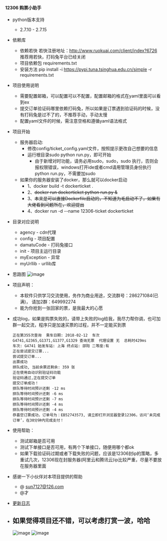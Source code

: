 #### 12306 购票小助手

- python版本支持
  - 2.7.10 - 2.7.15
- 依赖库
  - 依赖若快 若快注册地址：http://www.ruokuai.com/client/index?6726 推荐用若快，打码兔平台已经关闭
  - 项目依赖包 requirements.txt
  - 安装方法 pip install -i https://pypi.tuna.tsinghua.edu.cn/simple -r requirements.txt

- 项目使用说明
  - 需要配置邮箱，可以配置可以不配置，配置邮箱的格式在yaml里面可以看到ex
  - 提交订单验证码哪里依赖打码兔，所以如果是订票遇到验证码的时候，没有打码兔是过不了的，不推荐手动，手动太慢
  - 配置yaml文件的时候，需注意空格和遵循yaml语法格式

- 项目开始
  - 服务器启动:
      - 修改config/ticket_config.yaml文件，按照提示更改自己想要的信息
      - 运行根目录sudo python run.py，即可开始
        - 由于新增对时功能，请务必用sudo，sudo，sudo 执行，否则会报权限错误，windows打开ide或者cmd请用管理员身份执行python run.py，不需要加sudo
  - 如果你的服务器安装了docker，那么就可以docker启动
      - 1、docker build -t dockerticket .
      - 2、~~docker run dockerticket  python run.py &~~
      - 3、~~本来是可以直接Dockerfile启动的，不知道为毛启动不了，如果有大佬看到问题所在，欢迎提出~~
      - 4、docker run -d --name 12306-ticket dockerticket 

- 目录对应说明
  - agency - cdn代理
  - config - 项目配置
  - damatuCode - 打码兔接口
  - init - 项目主运行目录
  - myException - 异常
  - myUrllib - urllib库

- 思路图
     ![image](https://github.com/testerSunshine/12306/blob/master/uml/uml.png)

- 项目声明：
  - 本软件只供学习交流使用，务作为商业用途，交流群号：286271084(已满)， 请加2群：649992274
  - 能为你抢到一张回家的票，是我最大的心愿

- 成功log，如果是购票失败的，请带上失败的log给我，我尽力帮你调，也可加群一起交流，程序只是加速买票的过程，并不一定能买到票
    ```
    正在第355次查询  乘车日期: 2018-02-12  车次G4741,G2365,G1371,G1377,G1329 查询无票  代理设置 无  总耗时429ms
    车次: G4741 始发车站: 上海 终点站: 邵阳 二等座:有
    正在尝试提交订票...
    尝试提交订单...
    出票成功
    排队成功, 当前余票还剩余: 359 张
    正在使用自动识别验证码功能
    验证码通过,正在提交订单
    提交订单成功！
    排队等待时间预计还剩 -12 ms
    排队等待时间预计还剩 -6 ms
    排队等待时间预计还剩 -7 ms
    排队等待时间预计还剩 -4 ms
    排队等待时间预计还剩 -4 ms
    恭喜您订票成功，订单号为：EB52743573, 请立即打开浏览器登录12306，访问‘未完成订单’，在30分钟内完成支付！
    ```
- 使用帮助：
    - 测试邮箱是否可用
    - 测试下单接口是否可用，有两个下单接口，随便用哪个都ok
    - 如果下载验证码过期或者下载失败的问题，应该是12306封ip的策略，多重试几次，12306现在封服务器(阿里云和腾讯云)ip比较严重，尽量不要放在服务器里面
- 感谢一下小伙伴对本项目提供的帮助
    - @ sun7127@126.com
    - @才
- [更新日志](Update.md)

- 如果觉得项目还不错，可以考虑打赏一波，哈哈
    -
    ![image](https://github.com/testerSunshine/12306/blob/master/uml/wx.jpeg?imageMogr2/auto-orient/strip)
    ![image](https://github.com/testerSunshine/12306/blob/master/uml/zfb.jpeg?imageMogr2/auto-orient/strip)
